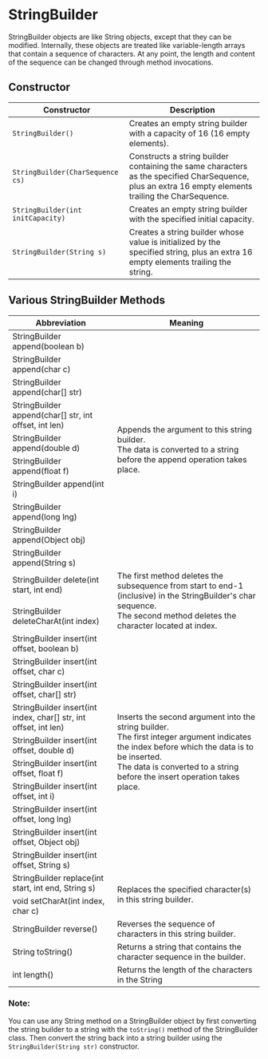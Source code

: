 # StringBuilder
StringBuilder objects are like String objects, except that they can be modified. Internally, these objects are treated like variable-length arrays that contain a sequence of characters. At any point, the length and content of the sequence can be changed through method invocations.

## Constructor

|     Constructor |         Description                    |
|----------------------------|------------------------------------|
|     `StringBuilder()`	       |   Creates an empty string builder with a capacity of 16 (16 empty elements).     |
|  `StringBuilder(CharSequence cs)` |     Constructs a string builder containing the same characters as the specified CharSequence, plus an extra 16 empty elements trailing the CharSequence. |
|  `StringBuilder(int initCapacity)`	 |     Creates an empty string builder with the specified initial capacity. |
|  `StringBuilder(String s)`	|  Creates a string builder whose value is initialized by the specified string, plus an extra 16 empty elements trailing the string. |

## Various StringBuilder Methods

<table>
<thead>
  <tr>
    <th>Abbreviation</th>
    <th>Meaning</th>
  </tr>
</thead>
<tbody>
  <tr>
    <td>StringBuilder append(boolean b)<br></td>
    <td rowspan="10">Appends the argument to this string builder. <br>The data is converted to a string before the append operation takes place.<br></td>
  </tr>
  <tr>
    <td>StringBuilder append(char c)</td>
  </tr>
  <tr>
    <td>StringBuilder append(char[] str)</td>
  </tr>
  <tr>
    <td>StringBuilder append(char[] str, int offset, int len)</td>
  </tr>
  <tr>
    <td>StringBuilder append(double d)</td>
  </tr>
  <tr>
    <td>StringBuilder append(float f)</td>
  </tr>
  <tr>
    <td>StringBuilder append(int i)</td>
  </tr>
  <tr>
    <td>StringBuilder append(long lng)</td>
  </tr>
  <tr>
    <td>StringBuilder append(Object obj)</td>
  </tr>
  <tr>
    <td>StringBuilder append(String s)</td>
  </tr>
  <tr>
    <td>StringBuilder delete(int start, int end)</td>
    <td rowspan="2">The first method deletes the subsequence from start to end-1 (inclusive) in the StringBuilder's char sequence. <br>The second method deletes the character located at index.</td>
  </tr>
  <tr>
    <td>StringBuilder deleteCharAt(int index)</td>
  </tr>
  <tr>
    <td>StringBuilder insert(int offset, boolean b)</td>
    <td rowspan="10">Inserts the second argument into the string builder. <br> The first integer argument indicates the index before which the data is to be inserted.<br> The data is converted to a string before the insert operation takes place.</td>
  </tr>
  <tr>
    <td>StringBuilder insert(int offset, char c)</td>
  </tr>
  <tr>
    <td>StringBuilder insert(int offset, char[] str)</td>
  </tr>
  <tr>
    <td>StringBuilder insert(int index, char[] str, int offset, int len)</td>
  </tr>
  <tr>
    <td>StringBuilder insert(int offset, double d)</td>
  </tr>
  <tr>
    <td>StringBuilder insert(int offset, float f)</td>
  </tr>
  <tr>
    <td>StringBuilder insert(int offset, int i)</td>
  </tr>
  <tr>
    <td>StringBuilder insert(int offset, long lng)</td>
  </tr>
  <tr>
    <td>StringBuilder insert(int offset, Object obj)</td>
  </tr>
  <tr>
    <td>StringBuilder insert(int offset, String s)</td>
  </tr>
  <tr>
    <td>StringBuilder replace(int start, int end, String s)</td>
    <td rowspan="2">Replaces the specified character(s) in this string builder.</td>
  </tr>
  <tr>
    <td>void setCharAt(int index, char c)</td>
  </tr>
  <tr>
    <td>StringBuilder reverse()</td>
    <td>Reverses the sequence of characters in this string builder.</td>
  </tr>
  <tr>
    <td>String toString()</td>
    <td>Returns a string that contains the character sequence in the builder.</td>
  </tr>
  <tr>
    <td>int length()</td>
    <td>Returns the length of the characters in the String</td>
  </tr>
</tbody>
</table>

### **Note**: 
You can use any String method on a StringBuilder object by first converting the string builder to a string with the `toString()` method of the StringBuilder class. Then convert the string back into a string builder using the `StringBuilder(String str)` constructor.